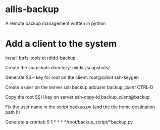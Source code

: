 # allis-backup
A remote backup management written in python


Add a client to the system
==========================
Install btrfs-tools et rdidd-backup

Create the snapshots directory:
    mkdir /snapshots/

Generate SSH key for root on the client: root@*client*
    ssh-keygen 

Create a user on the server
    ssh backup
    adduser backup\_*client*
    CTRL-D

Copy the root SSH key on server
    ssh-copy-id backup\_*client*@backup

Fix the user name in the script backup.py (and the the home destination path !!)

Generate a crontab
0 1 * * * */root/backup\_script/*backup.py


